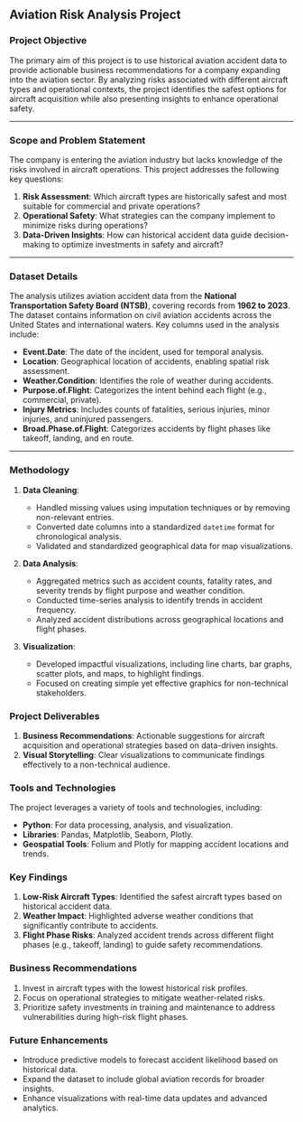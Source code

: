 ## Aviation Risk Analysis Project

### Project Objective
The primary aim of this project is to use historical aviation accident data to provide actionable business recommendations for a company expanding into the aviation sector. By analyzing risks associated with different aircraft types and operational contexts, the project identifies the safest options for aircraft acquisition while also presenting insights to enhance operational safety.

---

### Scope and Problem Statement
The company is entering the aviation industry but lacks knowledge of the risks involved in aircraft operations. This project addresses the following key questions:
1. **Risk Assessment**: Which aircraft types are historically safest and most suitable for commercial and private operations?
2. **Operational Safety**: What strategies can the company implement to minimize risks during operations?
3. **Data-Driven Insights**: How can historical accident data guide decision-making to optimize investments in safety and aircraft?

---

### Dataset Details
The analysis utilizes aviation accident data from the **National Transportation Safety Board (NTSB)**, covering records from **1962 to 2023**. The dataset contains information on civil aviation accidents across the United States and international waters. Key columns used in the analysis include:
- **Event.Date**: The date of the incident, used for temporal analysis.
- **Location**: Geographical location of accidents, enabling spatial risk assessment.
- **Weather.Condition**: Identifies the role of weather during accidents.
- **Purpose.of.Flight**: Categorizes the intent behind each flight (e.g., commercial, private).
- **Injury Metrics**: Includes counts of fatalities, serious injuries, minor injuries, and uninjured passengers.
- **Broad.Phase.of.Flight**: Categorizes accidents by flight phases like takeoff, landing, and en route.

---

### Methodology
1. **Data Cleaning**:
   - Handled missing values using imputation techniques or by removing non-relevant entries.
   - Converted date columns into a standardized `datetime` format for chronological analysis.
   - Validated and standardized geographical data for map visualizations.

2. **Data Analysis**:
   - Aggregated metrics such as accident counts, fatality rates, and severity trends by flight purpose and weather condition.
   - Conducted time-series analysis to identify trends in accident frequency.
   - Analyzed accident distributions across geographical locations and flight phases.

3. **Visualization**:
   - Developed impactful visualizations, including line charts, bar graphs, scatter plots, and maps, to highlight findings.
   - Focused on creating simple yet effective graphics for non-technical stakeholders.

### Project Deliverables
1. **Business Recommendations**: Actionable suggestions for aircraft acquisition and operational strategies based on data-driven insights.
2. **Visual Storytelling**: Clear visualizations to communicate findings effectively to a non-technical audience.

### Tools and Technologies
The project leverages a variety of tools and technologies, including:
- **Python**: For data processing, analysis, and visualization.
- **Libraries**: Pandas, Matplotlib, Seaborn, Plotly.
- **Geospatial Tools**: Folium and Plotly for mapping accident locations and trends.
  
### Key Findings
1. **Low-Risk Aircraft Types**: Identified the safest aircraft types based on historical accident data.
2. **Weather Impact**: Highlighted adverse weather conditions that significantly contribute to accidents.
3. **Flight Phase Risks**: Analyzed accident trends across different flight phases (e.g., takeoff, landing) to guide safety recommendations.

### Business Recommendations
1. Invest in aircraft types with the lowest historical risk profiles.
2. Focus on operational strategies to mitigate weather-related risks.
3. Prioritize safety investments in training and maintenance to address vulnerabilities during high-risk flight phases.

### Future Enhancements
- Introduce predictive models to forecast accident likelihood based on historical data.
- Expand the dataset to include global aviation records for broader insights.
- Enhance visualizations with real-time data updates and advanced analytics.

